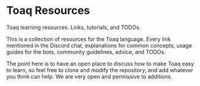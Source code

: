 # Toaq Resources

Toaq learning resources. Links, tutorials, and TODOs.

This is a collection of resources for the Toaq language. Every link mentioned in
the Discord chat, explanations for common concepts, usage guides for the bots,
community guidelines, advice, and TODOs.

The point here is to have an open place to discuss how to make Toaq easy to
learn, so feel free to clone and modify the repository, and add whatever you
think can help. We are very open and permissive to additions.

